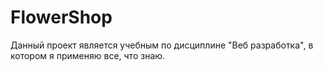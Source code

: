 # FlowerShop

Данный проект является учебным по дисциплине "Веб разработка", в котором я применяю все, что знаю. 
